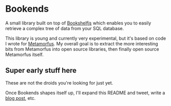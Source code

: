 # Bookends

A small library built on top of [Bookshelfjs](http://bookshelfjs.org/) which enables you to easily retrieve a complex tree of data from your SQL database.

This library is young and currently very experimental, but it's based on code I wrote for [Metamorfus](https://metamorf.us). My overall goal is to extract the more interesting bits from Metamorfus into open source libraries, then finally open source Metamorfus itself.

## Super early stuff here

These are not the droids you're looking for just yet.

Once Bookends shapes itself up, I'll expand this README and tweet, write a [blog post](http://mattgreer.org), etc.
